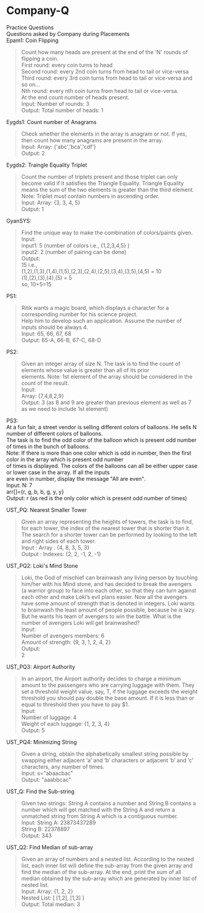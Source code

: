 # Company-Q
Practice Questions <br>
Questions asked by Company during Placements<br>
Epam1: Coin Flipping
>Count how many heads are present at the end of the 'N' rounds of flipping a coin.<br>First round: every coin turns to head<br> Second round: every 2nd coin turns from head to tail or vice-versa<br> Third round: every 3rd coin turns from head to tail or vice-versa and so on...<br> Nth round: every nth coin turns from head to tail or vice-versa.<br> At the end count number of heads present.<br>
Input: Number of rounds: 3<br>
Output: Total number of heads: 1<br>

Eygds1: Count number of Anagrams<br>
>Check whether the elements in the array is anagram or not. If yes, then count how many anagrams are present in the array.<br>
Input: Array: {'abc','bca','cdf'}<br>
Output: 2<br>

Eygds2: Traingle Equality Triplet<br>
>Count the number of triplets present and those triplet can only become valid if it satisfies the Triangle Equality. Triangle Equality means the sum of the two elements is greater than the third element. Note: Triplet must contain numbers in ascending order.<br>
Input: Array: {3, 3, 4, 5}<br>
Output: 1<br>

GyanSYS:<br>
>Find the unique way to make the combination of colors/paints given.<br>
Input:<br>
input1: 5 (number of colors i.e., {1,2,3,4,5} )<br>
input2: 2 (number of pairing can be done)<br>
Output:<br>
15 i.e.,<br>
(1,2),(1,3),(1,4),(1,5),(2,3),(2,4),(2,5),(3,4),(3,5),(4,5) = 10<br>
(1),(2),(3),(4),(5) = 5<br>  so, 10+5=15<br>

PS1:<br>
>Ritik wants a magic board, which displays a character for a corresponding number for his science project.<br> 
Help him to develop such an application. Assume the number of inputs should be always 4.<br>
Input: 65, 66, 67, 68<br>
Output: 65-A, 66-B, 67-C, 68-D<br>

PS2:<br>
>Given an integer array of size N. The task is to find the count of elements whose value is greater than all of its prior<br>
elements. Note: 1st element of the array should be considered in the count of the result.<br>
Input: <br>
Array: {7,4,8,2,9}<br>
Output: 3 (as 8 and 9 are greater than previous element as well as 7 as we need to include 1st element)

PS3:<br>
At a fun fair, a street vendor is selling different colors of balloons. He sells N number of different colors of balloons.<br>
The task is to find the odd color of the balloon which is present odd number of times in the bunch of balloons.<br>
Note: If there is more than one color which is odd in number, then the first color in the array which is present odd number <br>
of times is displayed. The colors of the balloons can all be either upper case or lower case in the array. If all the inputs<br>
are even in number, display the message "All are even".<br>
Input: N: 7<br>
arr[]={r, g, b, b, g, y, y}<br>
Output: r (as red is the only color which is present odd number of times)

UST_PQ: Nearest Smaller Tower<br>
>Given an array representing the heights of towers, the task is to find, for each tower, the index of the nearest tower that is shorter than it. The search for a shorter tower can be performed by looking to the left and right sides of each tower.<br>
Input : Array : {4, 8, 3, 5, 3} <br>
Output : Indexes: {2, 2, -1, 2, -1}<br>

UST_PQ2: Loki's Mind Stone<br>
>Loki, the God of mischief can brainwash any living person by touching him/her with his Mind stone, and has decided to break the avengers (a warrior group) to face into each other, so that they can turn against each other and make Loki’s evil plans easier. Now all the avengers have some amount of strength that is denoted in integers. Loki wants to brainwash the least amount of people possible, because he is lazy. But he wants his team of avengers to win the battle. What is the number of avengers Loki will get brainwashed?<br>
Input:<br>
Number of avengers members: 6<br>
Amount of strength: {9, 3, 1, 2, 4, 2} <br>
Output:<br>
2<br>

UST_PQ3: Airport Authority<br>
>In an airport, the Airport authority decides to charge a minimum amount to the passengers who are carrying luggage with them. They set a threshold weight value, say, T, if the luggage exceeds the weight threshold you should pay double the base amount. If it is less than or equal to threshold then you have to pay $1. <br>
Input: <br>
Number of luggage: 4<br>
Weight of each luggage: {1, 2, 3, 4}<br>
Output: 5<br>

UST_PQ4: Minimizing String<br>
>Given a string, obtain the alphabetically smallest string possible by swapping either adjacent ‘a’ and ‘b’ characters or adjacent ‘b’ and ‘c’ characters, any number of times.<br>
Input: s="abaacbac"<br>
Output: "aaabbcac"<br>

UST_Q: Find the Sub-string<br>
>Given two strings: String A contains a number and String B contains a number which will get matched with the String A and return a unmatched string from String A which is a contiguous number.<br>
Input: String A: 23873437289<br>
       String B: 22378897<br>
Output: 343<br>

UST_Q2: Find Median of sub-array<br>
>Given an array of numbers and a nested list. According to the nested list, each inner list will define the sub-array from the given array and find the median of the sub-array. At the end, print the sum of all median obtained by the sub-array which are generated by inner list of nested list.<br>
Input: Array: {1, 2, 2}<br>
       Nested List: [ [1,2], [1,3] ]<br>
Output: Total median: 3<br>
